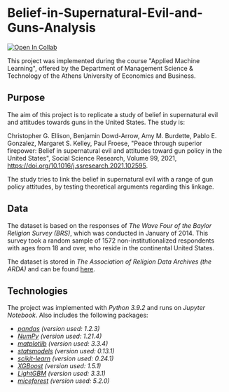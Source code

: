 # Belief-in-Supernatural-Evil-and-Guns-Analysis
[![Open In Collab](https://colab.research.google.com/assets/colab-badge.svg)](https://colab.research.google.com/github/NikolasMoatsos/Belief-in-Supernatural-Evil-and-Guns-Analysis/blob/master/supernatural_evil_guns_analysis.ipynb)

This project was implemented during the course "Applied Machine Learning", offered by the Department of Management Science & Technology of the Athens University of Economics and Business.

## Purpose
The aim of this project is to replicate a study of belief in supernatural evil and attitudes towards guns in the United States. The study is:

Christopher G. Ellison, Benjamin Dowd-Arrow, Amy M. Burdette, Pablo E. Gonzalez, Margaret S. Kelley, Paul Froese, "Peace through superior firepower: Belief in supernatural evil and attitudes toward gun policy in the United States", Social Science Research, Volume 99, 2021, https://doi.org/10.1016/j.ssresearch.2021.102595.

The study tries to link the belief in supernatural evil with a range of gun policy attitudes, by testing theoretical arguments regarding this linkage.

## Data
The dataset is based on the responses of *The Wave Four of the Baylor Religion Survey (BRS)*, which was conducted in January of 2014. This survey took a random sample of 1572 non-institutionalized respondents with ages from 18 and over, who reside in the continental United States.

The dataset is stored in *The Association of Religion Data Archives (the ARDA)* and can be found [here](https://www.thearda.com/Archive/Files/Descriptions/BRS2014.asp).

## Technologies
The project was implemented with *Python 3.9.2* and runs on *Jupyter Notebook*. Also includes the following packages: 
* [*pandas*](https://pandas.pydata.org/) *(version used: 1.2.3)* 
* [*NumPy*](https://numpy.org/) *(version used: 1.21.4)*
* [*matplotlib*](https://matplotlib.org/) *(version used: 3.3.4)*
* [*statsmodels*](https://www.statsmodels.org/stable/index.html) *(version used: 0.13.1)*
* [*scikit-learn*](https://scikit-learn.org/stable/) *(version used: 0.24.1)*
* [*XGBoost*](https://xgboost.readthedocs.io/en/stable/) *(version used: 1.5.1)*
* [*LightGBM*](https://lightgbm.readthedocs.io/en/latest/) *(version used: 3.3.1)*
* [*miceforest*](https://miceforest.readthedocs.io/en/latest/) *(version used: 5.2.0)*


